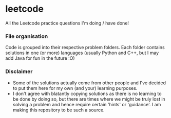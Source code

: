 # leetcode
All the Leetcode practice questions I'm doing / have done!

### File organisation
Code is grouped into their respective problem folders. Each folder contains solutions in one (or more) languages (usually Python and C++, but I may add Java for fun in the future :O)

### Disclaimer
* Some of the solutions actually come from other people and I've decided to put them here for my own (and your) learning purposes. 
* I don't agree with blatantly copying solutions as there is no learning to be done by doing so, but there are times where we might be truly lost in solving a problem and hence require certain 'hints' or 'guidance'. I am making this repository to be such a source.
